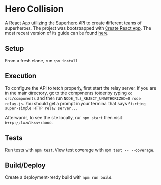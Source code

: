 # Hero Collision

A React App utilizing the [Superhero API](https://superheroapi.com) to create different teams of superheroes. The project was bootstrapped with [Create React App](https://github.com/facebook/create-react-app). The most recent version of its guide can be found [here](https://github.com/facebookincubator/create-react-app/blob/master/packages/react-scripts/template/README.md).

## Setup


From a fresh clone, run `npm install`.



## Execution

To configure the API to fetch properly, first start the relay server. If you are in the main directory, go to the components folder by typing `cd src/components` and then run `NODE_TLS_REJECT_UNAUTHORIZED=0 node relay.js`. You should get a prompt in your terminal that says `Starting super-simple HTTP relay server...`

Afterwards, to see the site locally, run `npm start` then visit `http://localhost:3000`.

## Tests

Run tests with `npm test`. View test coverage with `npm test -- --coverage`.

## Build/Deploy

Create a deployment-ready build with `npm run build`.
